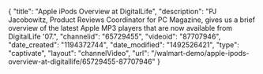 {
    "title": "Apple iPods Overview at DigitalLife",
    "description": "PJ Jacobowitz, Product Reviews Coordinator for PC Magazine, gives us a brief overview of the latest Apple MP3 players that are now available from DigitalLife '07.",
    "channelid": "65729455",
    "videoid": "87707946",
    "date_created": "1194372744",
    "date_modified": "1492526421",
    "type": "captivate",
    "layout": "channelVideo",
    "url": "\/walmart-demo\/apple-ipods-overview-at-digitallife\/65729455-87707946"
}